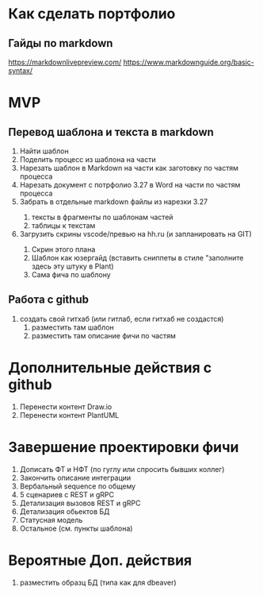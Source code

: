 # Как сделать портфолио
## Гайды по markdown

https://markdownlivepreview.com/
https://www.markdownguide.org/basic-syntax/

# MVP

## Перевод шаблона и текста в markdown

<ol>
<li>Найти шаблон</li>
<li>Поделить процесс из шаблона на части</li>
<li>Нарезать шаблон в Markdown на части как заготовку по частям процесса</li>
<li>Нарезать документ с потрфолио 3.27 в Word на части по частям процесса</li>
<li>Забрать в отдельные markdown файлы из нарезки 3.27 </li>
    <ol>
        <li>тексты в фрагменты по шаблонам частей</li>
        <li>таблицы к текстам</li>
    </ol>
<li>Загрузить скрины vscode/превью на hh.ru (и запланировать на GIT)</li>
    <ol>
        <li>Скрин этого плана</li>
        <li>Шаблон как юзергайд (вставить сниппеты в стиле "заполните здесь эту штуку в Plant)</li>
        <li>Сама фича по шаблону</li>
    </ol>
</ol>

## Работа с github

<ol>
<li>создать свой гитхаб (или гитлаб, если гитхаб не создастся)
    <ol>
        <li>разместить там шаблон
        <li>разместить там описание фичи по частям
    </ol>
</ol>

# Дополнительные действия с github

<ol>
<li>Перенести контент Draw.io</li>
<li>Перенести контент PlantUML</li>
</ol>

# Завершение проектировки фичи

<ol>
<li>Дописать ФТ и НФТ (по гуглу или спросить бывших коллег)</li>
<li>Закончить описание интеграции</li>
<li>Вербальный sequence по общему</li>
<li>5 сценариев с REST и gRPC</li>
<li>Детализация вызовов REST и gRPC</li>
<li>Детализация обьектов БД</li>
<li>Статусная модель</li>
<li>Остальное (см. пункты шаблона)</li>
</ol>

# Вероятные Доп. действия

<ol>
<li>разместить образц БД (типа как для dbeaver)</li>
</ol>

